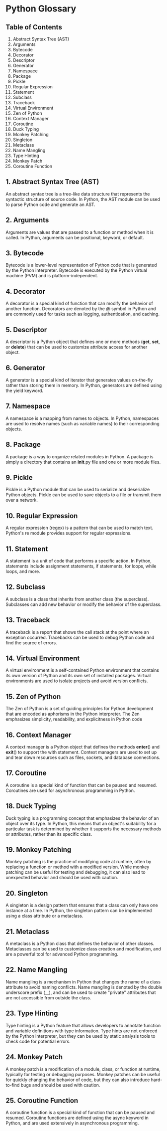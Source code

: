 # Python Glossary

## Table of Contents

1. Abstract Syntax Tree (AST)
2. Arguments
3. Bytecode
4. Decorator
5. Descriptor
6. Generator
7. Namespace
8. Package
9. Pickle
10. Regular Expression
11. Statement
12. Subclass
13. Traceback
14. Virtual Environment
15. Zen of Python
16. Context Manager
17. Coroutine
18. Duck Typing
19. Monkey Patching
20. Singleton
21. Metaclass
22. Name Mangling
23. Type Hinting
24. Monkey Patch
25. Coroutine Function

## 1. Abstract Syntax Tree (AST)

An abstract syntax tree is a tree-like data structure that represents the syntactic structure of source code. In Python, the AST module can be used to parse Python code and generate an AST.

## 2. Arguments

Arguments are values that are passed to a function or method when it is called. In Python, arguments can be positional, keyword, or default.

## 3. Bytecode

Bytecode is a lower-level representation of Python code that is generated by the Python interpreter. Bytecode is executed by the Python virtual machine (PVM) and is platform-independent.

## 4. Decorator

A decorator is a special kind of function that can modify the behavior of another function. Decorators are denoted by the @ symbol in Python and are commonly used for tasks such as logging, authentication, and caching.

## 5. Descriptor

A descriptor is a Python object that defines one or more methods (__get__, __set__, or __delete__) that can be used to customize attribute access for another object.

## 6. Generator

A generator is a special kind of iterator that generates values on-the-fly rather than storing them in memory. In Python, generators are defined using the yield keyword.

## 7. Namespace

A namespace is a mapping from names to objects. In Python, namespaces are used to resolve names (such as variable names) to their corresponding objects.

## 8. Package

A package is a way to organize related modules in Python. A package is simply a directory that contains an __init__.py file and one or more module files.

## 9. Pickle

Pickle is a Python module that can be used to serialize and deserialize Python objects. Pickle can be used to save objects to a file or transmit them over a network.

## 10. Regular Expression

A regular expression (regex) is a pattern that can be used to match text. Python's re module provides support for regular expressions.

## 11. Statement

A statement is a unit of code that performs a specific action. In Python, statements include assignment statements, if statements, for loops, while loops, and more.

## 12. Subclass

A subclass is a class that inherits from another class (the superclass). Subclasses can add new behavior or modify the behavior of the superclass.

## 13. Traceback

A traceback is a report that shows the call stack at the point where an exception occurred. Tracebacks can be used to debug Python code and find the source of errors.

## 14. Virtual Environment

A virtual environment is a self-contained Python environment that contains its own version of Python and its own set of installed packages. Virtual environments are used to isolate projects and avoid version conflicts.

## 15. Zen of Python

The Zen of Python is a set of guiding principles for Python development that are encoded as aphorisms in the Python interpreter. The Zen emphasizes simplicity, readability, and explicitness in Python code

## 16. Context Manager

A context manager is a Python object that defines the methods __enter__() and __exit__() to support the with statement. Context managers are used to set up and tear down resources such as files, sockets, and database connections.

## 17. Coroutine

A coroutine is a special kind of function that can be paused and resumed. Coroutines are used for asynchronous programming in Python.

## 18. Duck Typing

Duck typing is a programming concept that emphasizes the behavior of an object over its type. In Python, this means that an object's suitability for a particular task is determined by whether it supports the necessary methods or attributes, rather than its specific class.

## 19. Monkey Patching

Monkey patching is the practice of modifying code at runtime, often by replacing a function or method with a modified version. While monkey patching can be useful for testing and debugging, it can also lead to unexpected behavior and should be used with caution.

## 20. Singleton

A singleton is a design pattern that ensures that a class can only have one instance at a time. In Python, the singleton pattern can be implemented using a class attribute or a metaclass.

## 21. Metaclass

A metaclass is a Python class that defines the behavior of other classes. Metaclasses can be used to customize class creation and modification, and are a powerful tool for advanced Python programming.

## 22. Name Mangling

Name mangling is a mechanism in Python that changes the name of a class attribute to avoid naming conflicts. Name mangling is denoted by the double underscore prefix (__), and can be used to create "private" attributes that are not accessible from outside the class.

## 23. Type Hinting

Type hinting is a Python feature that allows developers to annotate function and variable definitions with type information. Type hints are not enforced by the Python interpreter, but they can be used by static analysis tools to check code for potential errors.

## 24. Monkey Patch

A monkey patch is a modification of a module, class, or function at runtime, typically for testing or debugging purposes. Monkey patches can be useful for quickly changing the behavior of code, but they can also introduce hard-to-find bugs and should be used with caution.

## 25. Coroutine Function

A coroutine function is a special kind of function that can be paused and resumed. Coroutine functions are defined using the async keyword in Python, and are used extensively in asynchronous programming.

